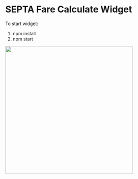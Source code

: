 # SEPTA Fare Calculate Widget

To start widget: 
1. npm install
2. npm start

<img src='http://i.imgur.com/111Q2nh.png' width="400px"/>
